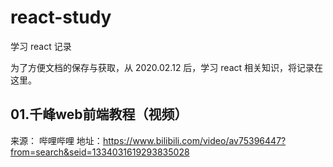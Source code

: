 # react-study
学习 react 记录

为了方便文档的保存与获取，从 2020.02.12 后，学习 react 相关知识，将记录在这里。

## 01.千峰web前端教程（视频）

来源： 哔哩哔哩
地址：https://www.bilibili.com/video/av75396447?from=search&seid=1334031619293835028